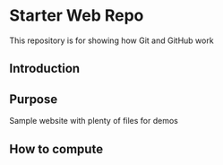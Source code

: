 # Starter Web Repo

This repository is for showing how Git and GitHub work

## Introduction

## Purpose

Sample website with plenty of files for demos

## How to compute